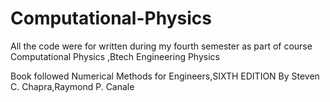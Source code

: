 # Computational-Physics
All the code were for written during my fourth semester as part of course Computational Physics
,Btech Engineering Physics

Book followed Numerical Methods for Engineers,SIXTH EDITION By Steven C. Chapra,Raymond P. Canale
